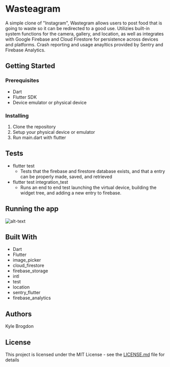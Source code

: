 # Wasteagram

A simple clone of "Instagram", Wastegram allows users to post food that is going to waste so it can be redirected to a good use. Utilizies built-in system functions for the camera, gallery, and location, as well as integrates with Google Firebase and Cloud Firestore for persistence across devices and platforms. Crash reporting and usage anayltics provided by Sentry and Firebase Analytics.

## Getting Started

### Prerequisites
- Dart
- Flutter SDK
- Device emulator or physical device

### Installing
1. Clone the repository
2. Setup your physical device or emulator
3. Run main.dart with flutter

## Tests
- flutter test
  - Tests that the firebase and firestore database exists, and that a entry can be properly made, saved, and retrieved
- flutter test integration_test
  - Runs an end to end test launching the virtual device, building the widget tree, and adding a new entry to firebase.
  
## Running the app

![alt-text](https://media.giphy.com/media/RwwTKMnkUF11mEqdr1/giphy.gif)

## Built With
- Dart
- Flutter
- image_picker
- cloud_firestore
- firebase_storage
- intl
- test
- location
- sentry_flutter
- firebase_analytics

## Authors
Kyle Brogdon

## License

This project is licensed under the MIT License - see the [LICENSE.md](LICENSE.md) file for details
